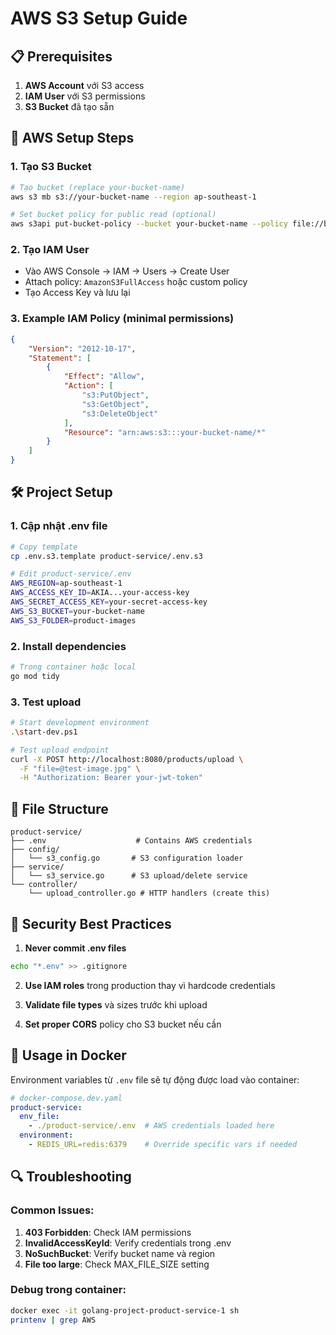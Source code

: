 # AWS S3 Setup Guide

## 📋 **Prerequisites**

1. **AWS Account** với S3 access
2. **IAM User** với S3 permissions
3. **S3 Bucket** đã tạo sẵn

## 🔧 **AWS Setup Steps**

### 1. Tạo S3 Bucket
```bash
# Tạo bucket (replace your-bucket-name)
aws s3 mb s3://your-bucket-name --region ap-southeast-1

# Set bucket policy for public read (optional)
aws s3api put-bucket-policy --bucket your-bucket-name --policy file://bucket-policy.json
```

### 2. Tạo IAM User
- Vào AWS Console → IAM → Users → Create User
- Attach policy: `AmazonS3FullAccess` hoặc custom policy
- Tạo Access Key và lưu lại

### 3. Example IAM Policy (minimal permissions)
```json
{
    "Version": "2012-10-17",
    "Statement": [
        {
            "Effect": "Allow",
            "Action": [
                "s3:PutObject",
                "s3:GetObject",
                "s3:DeleteObject"
            ],
            "Resource": "arn:aws:s3:::your-bucket-name/*"
        }
    ]
}
```

## 🛠️ **Project Setup**

### 1. Cập nhật .env file
```bash
# Copy template
cp .env.s3.template product-service/.env.s3

# Edit product-service/.env
AWS_REGION=ap-southeast-1
AWS_ACCESS_KEY_ID=AKIA...your-access-key
AWS_SECRET_ACCESS_KEY=your-secret-access-key
AWS_S3_BUCKET=your-bucket-name
AWS_S3_FOLDER=product-images
```

### 2. Install dependencies
```bash
# Trong container hoặc local
go mod tidy
```

### 3. Test upload
```bash
# Start development environment
.\start-dev.ps1

# Test upload endpoint
curl -X POST http://localhost:8080/products/upload \
  -F "file=@test-image.jpg" \
  -H "Authorization: Bearer your-jwt-token"
```

## 📁 **File Structure**

```
product-service/
├── .env                    # Contains AWS credentials
├── config/
│   └── s3_config.go       # S3 configuration loader
├── service/
│   └── s3_service.go      # S3 upload/delete service
└── controller/
    └── upload_controller.go # HTTP handlers (create this)
```

## 🔐 **Security Best Practices**

1. **Never commit .env files**
```bash
echo "*.env" >> .gitignore
```

2. **Use IAM roles** trong production thay vì hardcode credentials

3. **Validate file types** và sizes trước khi upload

4. **Set proper CORS** policy cho S3 bucket nếu cần

## 🚀 **Usage in Docker**

Environment variables từ `.env` file sẽ tự động được load vào container:

```yaml
# docker-compose.dev.yaml
product-service:
  env_file:
    - ./product-service/.env  # AWS credentials loaded here
  environment:
    - REDIS_URL=redis:6379    # Override specific vars if needed
```

## 🔍 **Troubleshooting**

### Common Issues:
1. **403 Forbidden**: Check IAM permissions
2. **InvalidAccessKeyId**: Verify credentials trong .env
3. **NoSuchBucket**: Verify bucket name và region
4. **File too large**: Check MAX_FILE_SIZE setting

### Debug trong container:
```bash
docker exec -it golang-project-product-service-1 sh
printenv | grep AWS
```
